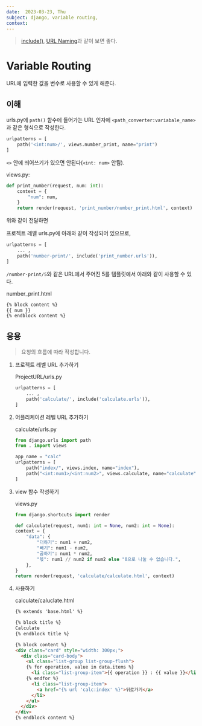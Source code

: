 ```yaml
---
date:  2023-03-23, Thu
subject: django, variable routing,
context: 
---
```

> [include()](include().md), [URL Naming](URL%20Naming.md)과 같이 보면 좋다.
# Variable Routing
URL에 입력한 값을 변수로 사용할 수 있게 해준다. 

## 이해
urls.py에 `path()` 함수에 들어가는 URL 인자에 `<path_converter:variabale_name>`과 같은 형식으로 작성한다.
```python
urlpatterns = [
    path('<int:num>/', views.number_print, name="print")
]
```
`<>` 안에 띄어쓰기가 있으면 안된다(`<int: num>` 안됨).

views.py:
```python
def print_number(request, num: int):
	context = {
	    "num": num,
	}
	return render(request, 'print_number/number_print.html', context)
```
위와 같이 전달하면

프로젝트 레벨 urls.py에 아래와 같이 작성되어 있으므로,
```python
urlpatterns = [
	... ,
    path('number-print/', include('print_number.urls')),
]
```

`/number-print/5`와 같은 URL에서 주어진 5를 템플릿에서 아래와 같이 사용할 수 있다.  

number_print.html
```html
{% block content %}
{{ num }}
{% endblock content %}
```

## 응용
> 요청의 흐름에 따라 작성합니다.

1. 프로젝트 레벨 URL 추가하기

	ProjectURL/urls.py
	```python
	urlpatterns = [
		... ,
	    path('calculate/', include('calculate.urls')),
	]
	```

2. 어플리케이션 레벨 URL 추가하기

	calculate/urls.py
	```python
	from django.urls import path
	from . import views

	app_name = "calc"
	urlpatterns = [
		path("index/", views.index, name="index"),
	    path("<int:num1>/<int:num2>", views.calculate, name="calculate"),
	]
	```

3. view 함수 작성하기

	views.py
	```python
	from django.shortcuts import render
	
	def calculate(request, num1: int = None, num2: int = None):
	context = {
		"data": {
			"더하기": num1 + num2,
			"빼기": num1 - num2,
			"곱하기": num1 * num2,
			"몫": num1 // num2 if num2 else "0으로 나눌 수 없습니다.",
		},
	}
	return render(request, 'calculate/calculate.html', context)
	```

4. 사용하기

	calculate/caluclate.html
	```html
	{% extends 'base.html' %}
	
	{% block title %}
	Calculate
	{% endblock title %}
	
	{% block content %}
	<div class="card" style="width: 300px;">
	  <div class="card-body">
	    <ul class="list-group list-group-flush">
	    {% for operation, value in data.items %}
	      <li class="list-group-item">{{ operation }} : {{ value }}</li>
	    {% endfor %}
	      <li class="list-group-item">
	        <a href="{% url 'calc:index' %}">뒤로가기</a>
	      </li>
	    </ul>
	  </div>
	</div>
	{% endblock content %}
	```
